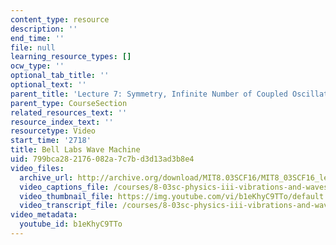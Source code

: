 ```yaml
---
content_type: resource
description: ''
end_time: ''
file: null
learning_resource_types: []
ocw_type: ''
optional_tab_title: ''
optional_text: ''
parent_title: 'Lecture 7: Symmetry, Infinite Number of Coupled Oscillators'
parent_type: CourseSection
related_resources_text: ''
resource_index_text: ''
resourcetype: Video
start_time: '2718'
title: Bell Labs Wave Machine
uid: 799bca28-2176-082a-7c7b-d3d13ad3b8e4
video_files:
  archive_url: http://archive.org/download/MIT8.03SCF16/MIT8_03SCF16_lec07_300k.mp4
  video_captions_file: /courses/8-03sc-physics-iii-vibrations-and-waves-fall-2016/4bcc044c60255c36a49619ed7ba776ea_b1eKhyC9TTo.vtt
  video_thumbnail_file: https://img.youtube.com/vi/b1eKhyC9TTo/default.jpg
  video_transcript_file: /courses/8-03sc-physics-iii-vibrations-and-waves-fall-2016/bb27f073f0da64dbf852b1ce1a4b3593_b1eKhyC9TTo.pdf
video_metadata:
  youtube_id: b1eKhyC9TTo
---
```

